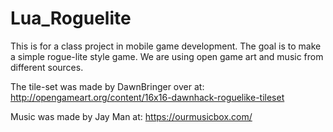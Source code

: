 # Lua_Roguelite

This is for a class project in mobile game development. 
The goal is to make a simple rogue-lite style game.
We are using open game art and music from different sources.

The tile-set was made by DawnBringer over at:
http://opengameart.org/content/16x16-dawnhack-roguelike-tileset

Music was made by Jay Man at:
https://ourmusicbox.com/
